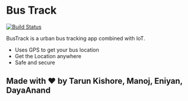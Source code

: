 # Bus Track


[![Build Status](https://travis-ci.org/joemccann/dillinger.svg?branch=master)](https://travis-ci.org/joemccann/dillinger)

BusTrack is a urban bus tracking app combined with IoT.

- Uses GPS to get your bus location
- Get the Location anywhere
- Safe and secure 

 ## Made with :heart: by Tarun Kishore, Manoj, Eniyan, DayaAnand
